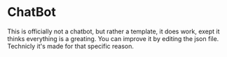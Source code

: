# ChatBot
This is officially not a chatbot, but rather a template, it does work, exept it thinks everything is a greating. You can improve it by editing the json file. Technicly it's made for that specific reason.
